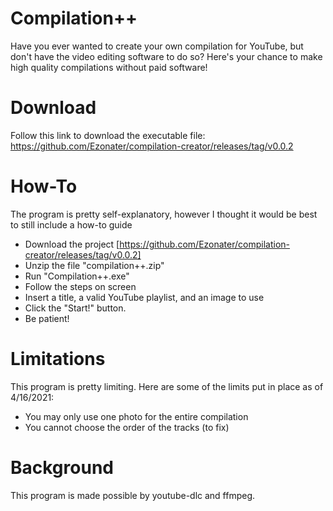 # Compilation++

Have you ever wanted to create your own compilation for YouTube, but don't have the video editing software to do so?
Here's your chance to make high quality compilations without paid software!

# Download
Follow this link to download the executable file: https://github.com/Ezonater/compilation-creator/releases/tag/v0.0.2

# How-To
The program is pretty self-explanatory, however I thought it would be best to still include a how-to guide
- Download the project [https://github.com/Ezonater/compilation-creator/releases/tag/v0.0.2]
- Unzip the file "compilation++.zip"
- Run "Compilation++.exe"
- Follow the steps on screen
- Insert a title, a valid YouTube playlist, and an image to use
- Click the "Start!" button.
- Be patient!

# Limitations
This program is pretty limiting. Here are some of the limits put in place as of 4/16/2021:
- You may only use one photo for the entire compilation
- You cannot choose the order of the tracks (to fix)

# Background
This program is made possible by youtube-dlc and ffmpeg.
